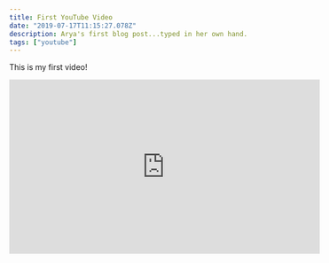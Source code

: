 ```yaml
---
title: First YouTube Video
date: "2019-07-17T11:15:27.078Z"
description: Arya's first blog post...typed in her own hand.
tags: ["youtube"]
---
```


This is my first video!

<iframe width="560" height="315" src="https://www.youtube.com/embed/yFiVkGjR1k0" frameborder="0" allow="accelerometer; autoplay; encrypted-media; gyroscope; picture-in-picture" allowfullscreen></iframe>
